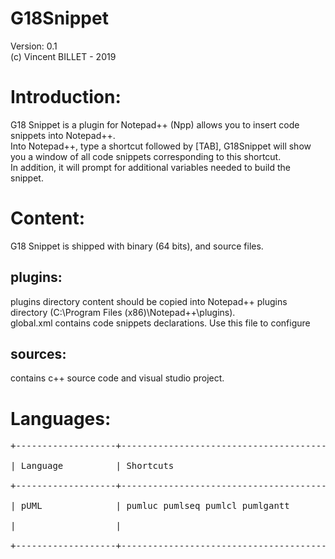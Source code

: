 # G18Snippet

Version: 0.1<br/>
(c) Vincent BILLET - 2019

<h1>Introduction:</h1>
G18 Snippet is a plugin for Notepad++ (Npp) allows you to insert code snippets into Notepad++.<br/>
Into Notepad++, type a shortcut followed by [TAB], G18Snippet will show you a window of all code snippets corresponding to this shortcut.<br/>
In addition, it will prompt for additional variables needed to build the snippet.<br/>

<h1>Content:</h1>
G18 Snippet is shipped with binary (64 bits), and source files.<br/>
<h2>plugins:</h2>
	plugins directory content should be copied into Notepad++ plugins directory (C:\Program Files (x86)\Notepad++\plugins).<br/>
	global.xml contains code snippets declarations. Use this file to configure <br/>
<h2>sources:</h2>
	contains c++ source code and visual studio project.<br/>

<h1>Languages:</h1>
<pre>
+-------------------+-------------------------------------------------------------------------------------------+<br/>
| Language          | Shortcuts                                                                                 |<br/>
+-------------------+-------------------------------------------------------------------------------------------+<br/>
| pUML              | pumluc pumlseq pumlcl pumlgantt                                                           |<br/>
|                   |                                                                                           |<br/>
+-------------------+-------------------------------------------------------------------------------------------+<br/>
</pre>
